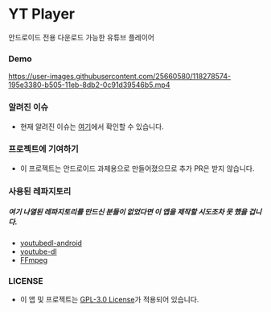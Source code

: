 # YT Player
안드로이드 전용 다운로드 가능한 유튜브 플레이어

### Demo
https://user-images.githubusercontent.com/25660580/118278574-195e3380-b505-11eb-8db2-0c91d39546b5.mp4

### 알려진 이슈
- 현재 알려진 이슈는 [여기](https://github.com/HyeongminKim/YoutubePlayer/issues)에서 확인할 수 있습니다.  

### 프로젝트에 기여하기
- 이 프로젝트는 안드로이드 과제용으로 만들어졌으므로 추가 PR은 받지 않습니다.  

### 사용된 레파지토리
##### 여기 나열된 레파지토리를 만드신 분들이 없었다면 이 앱을 제작할 시도조차 못 했을 겁니다. 
- [youtubedl-android](https://github.com/yausername/youtubedl-android)
- [youtube-dl](https://github.com/ytdl-org/youtube-dl)
- [FFmpeg](https://github.com/FFmpeg/FFmpeg)

### LICENSE
- 이 앱 및 프로젝트는 [GPL-3.0 License](https://github.com/HyeongminKim/YoutubePlayer/blob/master/LICENSE)가 적용되어 있습니다.
